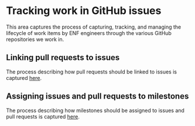 # Tracking work in GitHub issues

This area captures the process of capturing, tracking, and managing the lifecycle of work items by ENF engineers through the various GitHub repositories we work in.


## Linking pull requests to issues

The process describing how pull requests should be linked to issues is captured [here](./linking_prs.md).

## Assigning issues and pull requests to milestones

The process describing how milestones should be assigned to issues and pull requests is captured [here](./milestones.md).
